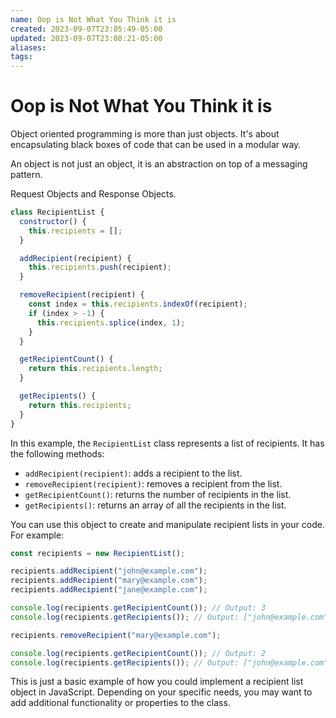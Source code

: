 ```yaml
---
name: Oop is Not What You Think it is
created: 2023-09-07T23:05:49-05:00
updated: 2023-09-07T23:08:21-05:00
aliases: 
tags: 
---
```

# Oop is Not What You Think it is

Object oriented programming is more than just objects.  It's about encapsulating black boxes of code that can be used in a modular way.

An object is not just an object, it is an abstraction on top of a messaging pattern.

Request Objects and Response Objects.

```javascript
class RecipientList {
  constructor() {
    this.recipients = [];
  }

  addRecipient(recipient) {
    this.recipients.push(recipient);
  }

  removeRecipient(recipient) {
    const index = this.recipients.indexOf(recipient);
    if (index > -1) {
      this.recipients.splice(index, 1);
    }
  }

  getRecipientCount() {
    return this.recipients.length;
  }

  getRecipients() {
    return this.recipients;
  }
}
```

In this example, the `RecipientList` class represents a list of recipients. It has the following methods:

- `addRecipient(recipient)`: adds a recipient to the list.
- `removeRecipient(recipient)`: removes a recipient from the list.
- `getRecipientCount()`: returns the number of recipients in the list.
- `getRecipients()`: returns an array of all the recipients in the list.

You can use this object to create and manipulate recipient lists in your code. For example:

```javascript
const recipients = new RecipientList();

recipients.addRecipient("john@example.com");
recipients.addRecipient("mary@example.com");
recipients.addRecipient("jane@example.com");

console.log(recipients.getRecipientCount()); // Output: 3
console.log(recipients.getRecipients()); // Output: ["john@example.com", "mary@example.com", "jane@example.com"]

recipients.removeRecipient("mary@example.com");

console.log(recipients.getRecipientCount()); // Output: 2
console.log(recipients.getRecipients()); // Output: ["john@example.com", "jane@example.com"]
```

This is just a basic example of how you could implement a recipient list object in JavaScript. Depending on your specific needs, you may want to add additional functionality or properties to the class.
